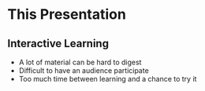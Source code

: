 # This Presentation
## Interactive Learning

* A lot of material can be hard to digest
* Difficult to have an audience participate
* Too much time between learning and a chance to try it
